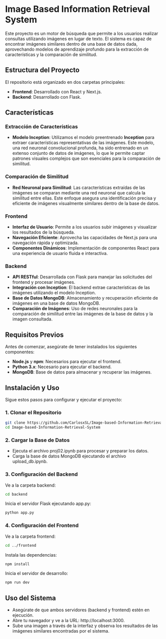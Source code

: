# Image Based Information Retrieval System

Este proyecto es un motor de búsqueda que permite a los usuarios realizar consultas utilizando imágenes en lugar de texto. El sistema es capaz de encontrar imágenes similares dentro de una base de datos dada, aprovechando modelos de aprendizaje profundo para la extracción de características y la comparación de similitud.

## Estructura del Proyecto

El repositorio está organizado en dos carpetas principales:

- **Frontend**: Desarrollado con React y Next.js.
- **Backend**: Desarrollado con Flask.

## Características

### Extracción de Características

- **Modelo Inception**: Utilizamos el modelo preentrenado **Inception** para extraer características representativas de las imágenes. Este modelo, una red neuronal convolucional profunda, ha sido entrenado en un extenso conjunto de datos de imágenes, lo que le permite captar patrones visuales complejos que son esenciales para la comparación de similitud.

### Comparación de Similitud

- **Red Neuronal para Similitud**: Las características extraídas de las imágenes se comparan mediante una red neuronal que calcula la similitud entre ellas. Este enfoque asegura una identificación precisa y eficiente de imágenes visualmente similares dentro de la base de datos.

### Frontend

- **Interfaz de Usuario**: Permite a los usuarios subir imágenes y visualizar los resultados de la búsqueda.
- **Navegación Eficiente**: Aprovecha las capacidades de Next.js para una navegación rápida y optimizada.
- **Componentes Dinámicos**: Implementación de componentes React para una experiencia de usuario fluida e interactiva.

### Backend

- **API RESTful**: Desarrollada con Flask para manejar las solicitudes del frontend y procesar imágenes.
- **Integración con Inception**: El backend extrae características de las imágenes utilizando el modelo Inception.
- **Base de Datos MongoDB**: Almacenamiento y recuperación eficiente de imágenes en una base de datos MongoDB.
- **Comparación de Imágenes**: Uso de redes neuronales para la comparación de similitud entre las imágenes de la base de datos y la imagen consultada.

## Requisitos Previos

Antes de comenzar, asegúrate de tener instalados los siguientes componentes:

- **Node.js** y **npm**: Necesarios para ejecutar el frontend.
- **Python 3.x**: Necesario para ejecutar el backend.
- **MongoDB**: Base de datos para almacenar y recuperar las imágenes.

## Instalación y Uso

Sigue estos pasos para configurar y ejecutar el proyecto:

### 1. Clonar el Repositorio

```bash
git clone https://github.com/CarlosxSL/Image-based-Information-Retrieval-System.git
cd Image-based-Information-Retrieval-System
```
### 2. Cargar la Base de Datos

- Ejecuta el archivo proj02.ipynb para procesar y preparar los datos.
- Carga la base de datos MongoDB ejecutando el archivo upload_db.ipynb.
### 3. Configuración del Backend

Ve a la carpeta backend:
```bash
cd backend
```
Inicia el servidor Flask ejecutando app.py:
```bash
python app.py
 ```
### 4. Configuración del Frontend

Ve a la carpeta frontend:
```bash
cd ../frontend
```
Instala las dependencias:
```bash
npm install
```
Inicia el servidor de desarrollo:
```bash
npm run dev
```
## Uso del Sistema

- Asegúrate de que ambos servidores (backend y frontend) estén en ejecución.
- Abre tu navegador y ve a la URL: http://localhost:3000.
- Sube una imagen a través de la interfaz y observa los resultados de las imágenes similares encontradas por el sistema.
